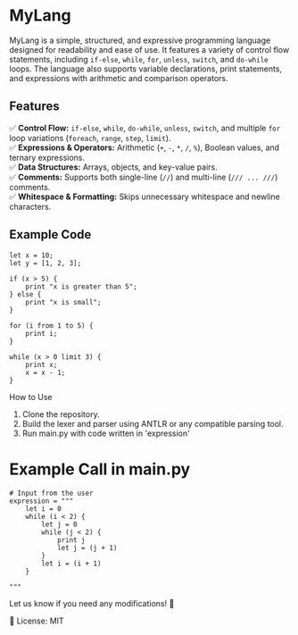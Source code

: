 # MyLang  

MyLang is a simple, structured, and expressive programming language designed for readability and ease of use. It features a variety of control flow statements, including `if-else`, `while`, `for`, `unless`, `switch`, and `do-while` loops. The language also supports variable declarations, print statements, and expressions with arithmetic and comparison operators.  

## Features  
✅ **Control Flow:** `if-else`, `while`, `do-while`, `unless`, `switch`, and multiple `for` loop variations (`foreach`, `range`, `step`, `limit`).  
✅ **Expressions & Operators:** Arithmetic (`+`, `-`, `*`, `/`, `%`), Boolean values, and ternary expressions.  
✅ **Data Structures:** Arrays, objects, and key-value pairs.  
✅ **Comments:** Supports both single-line (`//`) and multi-line (`/// ... ///`) comments.  
✅ **Whitespace & Formatting:** Skips unnecessary whitespace and newline characters.  

## Example Code  
```MyLang
let x = 10;
let y = [1, 2, 3];

if (x > 5) {
    print "x is greater than 5";
} else {
    print "x is small";
}

for (i from 1 to 5) {
    print i;
}

while (x > 0 limit 3) {
    print x;
    x = x - 1;
}
```
How to Use
1. Clone the repository.
2. Build the lexer and parser using ANTLR or any compatible parsing tool.
3. Run main.py with code written in 'expression'

# Example Call in main.py
```
# Input from the user
expression = """
    let i = 0
    while (i < 2) {
        let j = 0
        while (j < 2) {
            print j
            let j = (j + 1)
        }
        let i = (i + 1)
    }

"""
```
Let us know if you need any modifications! 🚀

🚀 License: MIT
